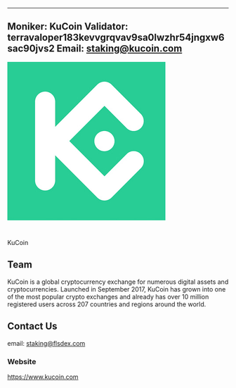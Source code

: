 

---
Moniker: KuCoin
Validator: terravaloper183kevvgrqvav9sa0lwzhr54jngxw6sac90jvs2
Email: staking@kucoin.com
---

 ![kucoinlogo](kucoin.jpg)

# <moniker> 

KuCoin

## Team

KuCoin is a global cryptocurrency exchange for numerous digital assets and cryptocurrencies. Launched in September 2017, KuCoin has grown into one of the most popular crypto exchanges and already has over 10 million registered users across 207 countries and regions around the world.



## Contact Us

email: staking@flsdex.com 

### Website

https://www.kucoin.com
